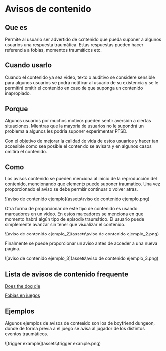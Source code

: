 # Avisos de contenido

## Que es

Permite al usuario ser advertido de contenido que pueda suponer a algunos usuarios una respuesta traumática. Estas respuestas pueden hacer referencia a fobias, momentos traumáticos etc.

## Cuando usarlo

Cuando el contenido ya sea video, texto o auditivo se considere sensible para algunos usuarios se podrá notificar al usuario de su existencia y se le permitirá omitir el contenido en caso de que suponga un contenido inapropiado. 

## Porque

Algunos usuarios por muchos motivos pueden sentir aversión a ciertas situaciones. Mientras que la mayoría de usuarios no le supondrá un problema a algunos les podría suponer experimentar PTSD. 

Con el objetivo de mejorar la calidad de vida de estos usuarios y hacer tan accesible como sea posible el contenido se avisara y en algunos casos omitirá el contenido.

## Como



Los avisos contenido se pueden menciona al inicio de la reproducción del contenido, mencionando que elemento puede suponer traumatico. Una vez proporcionado el aviso se debe permitir continuar o volver atras.

![aviso de contenido ejemplo](assets\aviso de contenido ejemplo.png)

Otra forma de proporcionar de este tipo de contenido es usando marcadores en un video. En estos marcadores se menciona en que momento habrá algún tipo de episodio traumático. El usuario puede simplemente avanzar sin tener que visualizar el contenido.

![aviso de contenido ejemplo_2](assets\aviso de contenido ejemplo_2.png)



Finalmente se puede proporcionar un aviso antes de acceder a una nueva pagina. 

![aviso de contenido ejemplo_3](assets\aviso de contenido ejemplo_3.png)

## Lista de avisos de contenido frequente

[Does the dog die](https://www.doesthedogdie.com)

[Fobias en juegos](http://www.gamephobias.com/index.php?title=Main_Page)

## Ejemplos

Algunos ejemplos de avisos de contenido son los de boyfriend dungeon, donde de forma previa a el juego se avisa al jugador de los distintos eventos traumáticos.

![trigger example](assets\trigger example.png)